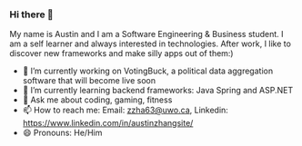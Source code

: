 ### Hi there 👋

<!-- **Austin6868/Austin6868** is a ✨ _special_ ✨ repository because its `README.md` (this file) appears on your GitHub profile. -->

<!-- Here are some ideas to get you started: -->

My name is Austin and I am a Software Engineering & Business student. I am a self learner and always interested in technologies. After work, I like to discover new frameworks and make silly apps out of them:)

- 🔭 I’m currently working on VotingBuck, a political data aggregation software that will become live soon
- 🌱 I’m currently learning backend frameworks: Java Spring and ASP.NET
- 💬 Ask me about coding, gaming, fitness
- 📫 How to reach me: Email: zzha63@uwo.ca, Linkedin: https://www.linkedin.com/in/austinzhangsite/
- 😄 Pronouns: He/Him
